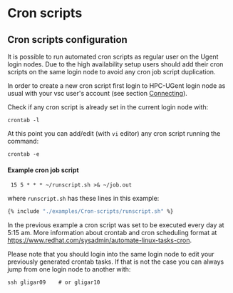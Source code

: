# Cron scripts

## Cron scripts configuration

It is possible to run automated cron scripts as regular user on the
Ugent login nodes. Due to the high availability setup users should add
their cron scripts on the same login node to avoid any cron job script
duplication.

In order to create a new cron script first login to HPC-UGent login node
as usual with your vsc user's account (see section
[Connecting](../connecting/#connecting-to-the-hpc-infrastructure)).

Check if any cron script is already set in the current login node with:

```
crontab -l
```

At this point you can add/edit (with `vi` editor) any cron script
running the command:

```
crontab -e
```

#### Example cron job script

```
 15 5 * * * ~/runscript.sh >& ~/job.out
```

where `runscript.sh` has these lines in this example:

```bash title="runscript.sh"
{% include "./examples/Cron-scripts/runscript.sh" %}
```

In the previous example a cron script was set to be executed every day
at 5:15 am. More information about crontab and cron scheduling format at
<https://www.redhat.com/sysadmin/automate-linux-tasks-cron>.

Please note that you should login into the same login node to edit your
previously generated crontab tasks. If that is not the case you can
always jump from one login node to another with:

```
ssh gligar09    # or gligar10
```
